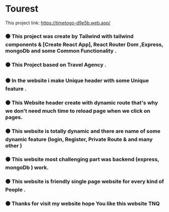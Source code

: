 # Tourest

This project link: https://timetogo-d9e5b.web.app/

### ⚫ This project was create by Tailwind with tailwind components & [Create React App], React Router Dom ,Express, mongoDb and some Common Functionality .
### ⚫ This Project based on Travel Agency .
### ⚫ In the website i make Unique header with some Unique feature .
### ⚫ This Website header create with dynamic route that's why we don't need much time to reload page when we click on pages.
### ⚫ This website is totally dynamic and there are name of some dynamic feature (login, Register, Private Route & and many other )
### ⚫ This website most challenging part was backend (express, mongoDb ) work.
### ⚫ This website is friendly single page website for every kind of People .
### ⚫ Thanks for visit my website hope You like this website TNQ
